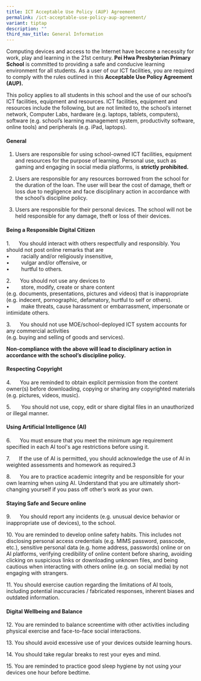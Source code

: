 ```yaml
---
title: ICT Acceptable Use Policy (AUP) Agreement
permalink: /ict-acceptable-use-policy-aup-agreement/
variant: tiptap
description: ""
third_nav_title: General Information
---
```

<p>Computing devices and access to the Internet have become a necessity for
work, play and learning in the 21st century. <strong>Pei Hwa Presbyterian Primary School</strong> is
committed to providing a safe and conducive learning environment for all
students. As a user of our ICT facilities, you are required to comply with
the rules outlined in this <strong>Acceptable Use Policy Agreement (AUP).</strong>
</p>
<p>This policy applies to all students in this school and the use of our
school’s ICT facilities, equipment and resources. ICT facilities, equipment
and resources include the following, but are not limited to, the school’s
internet network, Computer Labs, hardware (e.g. laptops, tablets, computers),
software (e.g. school’s learning management system, productivity software,
online tools) and peripherals (e.g. iPad, laptops).</p>
<h4><strong>General</strong></h4>
<ol data-tight="true" class="tight">
<li>
<p>Users are responsible for using school-owned ICT facilities, equipment
and resources for the purpose of learning. Personal use, such as gaming
and engaging in social media platforms, is <strong>strictly prohibited.</strong>
</p>
</li>
<li>
<p>Users are responsible for any resources borrowed from the school for the
duration of the loan. The user will bear the cost of damage, theft or loss
due to negligence and face disciplinary action in accordance with the school’s
discipline policy.</p>
</li>
<li>
<p>Users are responsible for their personal devices. The school will not
be held responsible for any damage, theft or loss of their devices.</p>
<p></p>
<p></p>
</li>
</ol>
<h4><strong>Being a Responsible Digital Citizen</strong></h4>
<p>1.&nbsp;&nbsp;&nbsp;&nbsp;&nbsp; You should interact with others respectfully
and responsibly. You should not post online remarks that are
<br>•&nbsp;&nbsp;&nbsp;&nbsp;&nbsp;&nbsp;&nbsp; racially and/or religiously
insensitive,
<br>•&nbsp;&nbsp;&nbsp;&nbsp;&nbsp;&nbsp;&nbsp; vulgar and/or offensive, or
<br>•&nbsp;&nbsp;&nbsp;&nbsp;&nbsp;&nbsp;&nbsp; hurtful to others.</p>
<p>2.&nbsp;&nbsp;&nbsp;&nbsp;&nbsp; You should not use any devices to
<br>•&nbsp;&nbsp;&nbsp;&nbsp;&nbsp;&nbsp;&nbsp; store, modify, create or share
content
<br>(e.g. documents, presentations, pictures and videos) that is inappropriate
(e.g. indecent, pornographic, defamatory, hurtful to self or others).
<br>•&nbsp;&nbsp;&nbsp;&nbsp;&nbsp;&nbsp;&nbsp; make threats, cause harassment
or embarrassment, impersonate or intimidate others.</p>
<p>3.&nbsp;&nbsp;&nbsp;&nbsp;&nbsp; You should not use MOE/school-deployed
ICT system accounts for any commercial activities
<br>(e.g. buying and selling of goods and services).</p>
<p><strong>Non-compliance with the above will lead to disciplinary action in accordance with the school’s discipline policy.</strong>
<br>
</p>
<h4><strong>Respecting Copyright</strong></h4>
<p>4.&nbsp;&nbsp;&nbsp;&nbsp;&nbsp; You are reminded to obtain explicit permission
from the content owner(s) before downloading, copying or sharing any copyrighted
materials (e.g. pictures, videos, music).</p>
<p>5.&nbsp;&nbsp;&nbsp;&nbsp;&nbsp; &nbsp;You should not use, copy, edit
or share digital files in an unauthorized or illegal manner.
<br>
</p>
<h4><strong>Using Artificial Intelligence (AI)</strong></h4>
<p>6.&nbsp;&nbsp;&nbsp;&nbsp;&nbsp; You must ensure that you meet the minimum
age requirement specified in each AI tool's age restrictions before using
it.</p>
<p>7.&nbsp;&nbsp;&nbsp;&nbsp;&nbsp; If the use of AI is permitted, you should
acknowledge the use of AI in weighted assessments and homework as required.3</p>
<p>8.&nbsp;&nbsp;&nbsp;&nbsp;&nbsp; You are to practice academic integrity
and be responsible for your own learning when using AI. Understand that
you are ultimately short-changing yourself if you pass off other’s work
as your own.</p>
<h4><strong>Staying Safe and Secure online</strong></h4>
<p>9.&nbsp;&nbsp;&nbsp;&nbsp;&nbsp; You should report any incidents (e.g.
unusual device behavior or inappropriate use of devices), to the school.</p>
<p>10. You are reminded to develop online safety habits. This includes not
disclosing personal access credentials (e.g. MIMS password, passcode, etc.),
sensitive personal data (e.g. home address, passwords) online or on AI
platforms, verifying credibility of online content before sharing, avoiding
clicking on suspicious links or downloading unknown files, and being cautious
when interacting with others online (e.g. on social media) by not engaging
with strangers.</p>
<p>11. You should exercise caution regarding the limitations of AI tools,
including potential inaccuracies / fabricated responses, inherent biases
and outdated information.</p>
<h4><strong>Digital Wellbeing and Balance</strong></h4>
<p>12. You are reminded to balance screentime with other activities including
physical exercise and face-to-face social interactions.</p>
<p>13. You should avoid excessive use of your devices outside learning hours.</p>
<p>14. You should take regular breaks to rest your eyes and mind.</p>
<p>15. You are reminded to practice good sleep hygiene by not using your
devices one hour before bedtime.</p>
<p>
<br>
</p>